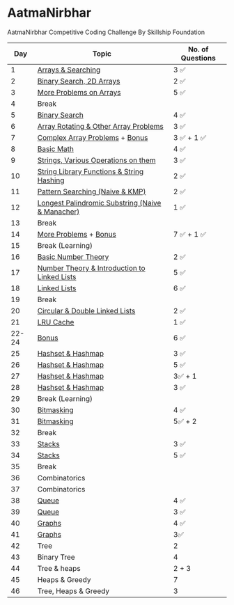 # AatmaNirbhar
AatmaNirbhar Competitive Coding Challenge By Skillship Foundation


| Day  | Topic                     | No. of Questions       | 
| --- | ---------------------------- | ----------------- |
| 1  | [Arrays & Searching](https://github.com/nehasangeetajha/AatmaNirbhar/tree/master/Week%201/Day1)                   |  3 ✅      |
| 2   | [Binary Search, 2D Arrays](https://github.com/nehasangeetajha/AatmaNirbhar/tree/master/Week%201/Day2)                |  2 ✅     |
| 3   | [More Problems on Arrays](https://github.com/nehasangeetajha/AatmaNirbhar/tree/master/Week%201/Day3) |  5 ✅        |
| 4   | Break                    |            |
| 5   | [Binary Search](https://github.com/nehasangeetajha/AatmaNirbhar/tree/master/Week%201/Day5)                     |  4 ✅        |
| 6   | [Array Rotating & Other Array Problems](https://github.com/nehasangeetajha/AatmaNirbhar/tree/master/Week%201/Day6)                     |  3 ✅        |
| 7   | [Complex Array Problems](https://github.com/nehasangeetajha/AatmaNirbhar/tree/master/Week%201/Day7) + [Bonus](https://github.com/nehasangeetajha/AatmaNirbhar/tree/master/Week%201/Bonus)                   |  3 ✅   + 1   ✅    |
| 8   | [Basic Math](https://github.com/nehasangeetajha/AatmaNirbhar/tree/master/Week%202/Day%208)                     |  4 ✅        |
| 9   | [Strings, Various Operations on them](https://github.com/nehasangeetajha/AatmaNirbhar/tree/master/Week%202/Day%209)                     |  3 ✅        |
| 10   | [String Library Functions & String Hashing](https://github.com/nehasangeetajha/AatmaNirbhar/tree/master/Week%202/Day10)                     |  2 ✅        |
| 11   | [Pattern Searching (Naive & KMP)](https://github.com/nehasangeetajha/AatmaNirbhar/tree/master/Week%202/Day11)                     |  2 ✅      |
| 12   | [Longest Palindromic Substring (Naive & Manacher)](https://github.com/nehasangeetajha/AatmaNirbhar/tree/master/Week%202/Day12)                     |  1 ✅      |
| 13   | Break                    |            |
| 14   | [More Problems](https://github.com/nehasangeetajha/AatmaNirbhar/tree/master/Week%202/Day14) + [Bonus](https://github.com/nehasangeetajha/AatmaNirbhar/tree/master/Week%202/Bonus)                   |  7 ✅   + 1 ✅    |
| 15   | Break (Learning)                   |     |
| 16   | [Basic Number Theory](https://github.com/nehasangeetajha/AatmaNirbhar/tree/master/Week%203/Day16)                   |  2 ✅   |
| 17   | [Number Theory & Introduction to Linked Lists](https://github.com/nehasangeetajha/AatmaNirbhar/tree/master/Week%203/Day17)                   |  5 ✅   |
| 18   | [Linked Lists](https://github.com/nehasangeetajha/AatmaNirbhar/tree/master/Week%203/Day18)                   |  6 ✅  |
| 19   | Break                 |    |
| 20   | [Circular & Double Linked Lists](https://github.com/nehasangeetajha/AatmaNirbhar/tree/master/Week%203/Day20)                   |  2 ✅  |
| 21  | [LRU Cache](https://github.com/nehasangeetajha/AatmaNirbhar/tree/master/Week%203/Day21)                   |  1 ✅  |
| 22-24  | [Bonus](https://github.com/nehasangeetajha/AatmaNirbhar/tree/master/Week%203/Bonus)                   |   6 ✅  |
| 25  | [Hashset & Hashmap](https://github.com/nehasangeetajha/AatmaNirbhar/tree/master/Week%204/Day25)                   |   3 ✅ |
| 26  | [Hashset & Hashmap](https://github.com/nehasangeetajha/AatmaNirbhar/tree/master/Week%204/Day26)                   |   5 ✅ |
| 27  | [Hashset & Hashmap](https://github.com/nehasangeetajha/AatmaNirbhar/tree/master/Week%204/Day27)                  |   3✅ + 1 |
| 28  | [Hashset & Hashmap](https://github.com/nehasangeetajha/AatmaNirbhar/tree/master/Week%204/Day28)             |   3 ✅ |
| 29   | Break (Learning)                   |     |
| 30   | [Bitmasking](https://github.com/nehasangeetajha/AatmaNirbhar/tree/master/Week%205/Day30)                  |   4 ✅ |
| 31   | [Bitmasking](https://github.com/nehasangeetajha/AatmaNirbhar/tree/master/Week%205/Day31)                 |   5✅ + 2 |
| 32   | Break                  |   |
| 33   | [Stacks](https://github.com/nehasangeetajha/AatmaNirbhar/tree/master/Week%205/Day33)                  |   3 ✅|
| 34   | [Stacks](https://github.com/nehasangeetajha/AatmaNirbhar/tree/master/Week%205/Day34)                 |   5 ✅ |
| 35   | Break                |   |
| 36   | Combinatorics                |    |
| 37   | Combinatorics                |    |
| 38   | [Queue](https://github.com/nehasangeetajha/AatmaNirbhar/tree/master/Week%206/Day36)             |   4 ✅ |
| 39   | [Queue](https://github.com/nehasangeetajha/AatmaNirbhar/tree/master/Week%206/Day37)                |   3 ✅ |
| 40   | [Graphs](https://github.com/nehasangeetajha/AatmaNirbhar/tree/master/Week%207/Day40)               |4 ✅   |
| 41   | [Graphs](https://github.com/nehasangeetajha/AatmaNirbhar/tree/master/Week%207/Day41)               |3✅    |
| 42   | Tree               | 2   |
| 43   | Binary Tree               | 4   |
| 44   | Tree & heaps              |  2 + 3   |
| 45  | Heaps & Greedy              | 7   |
| 46   | Tree, Heaps & Greedy            | 3   |


